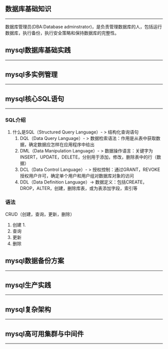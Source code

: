 ## 数据库基础知识
---
数据库管理员(DBA:Database adminstrator)，是负责管理数据库的人，包括运行数据库，执行备份，执行安全策略和保持数据库的完整性。


## mysql数据库基础实践
---



## mysql多实例管理
---


## mysql核心SQL语句
---
### SQL介绍
1. 什么是SQL（Structured Query Language）- > 结构化查询语句
	1. DQL（Data Query Language）- > 数据检索语法：作用是从表中获取数据，确定数据应怎样在应用程序中给出
	2. DML（Data Manipulation Language）- > 数据操作语言：关键字为INSERT，UPDATE，DELETE，分别用于添加，修改，删除表中的行（数据）
	3. DCL（Data Control Language）- > 授权控制：通过GRANT，REVOKE授权用户许可，确定单个用户和用户组对数据库对象的访问
	4. DDL（Data Definition Language）-> 数据定义：包括CREATE，DROP，ALTER，创建，删除库表，或为表添加字段，索引等

### 语法

CRUD（创建，查询，更新，删除）
1. 创建
	1. 
2. 查询
3. 更新
4. 删除
## mysql数据备份方案
---



## mysql生产实践
---



## mysql复杂架构
---


## mysql高可用集群与中间件
---



